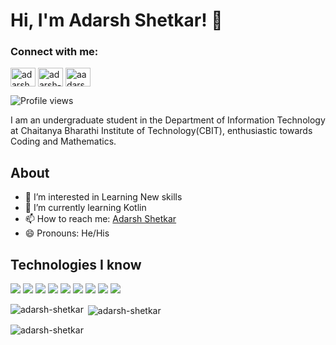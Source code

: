 # Hi, I'm Adarsh Shetkar! 👋

<h3 align="left">Connect with me:</h3>
<p align="left">
<a href="https://twitter.com/adarsh_shetkar" target="blank"><img align="center" src="https://raw.githubusercontent.com/rahuldkjain/github-profile-readme-generator/master/src/images/icons/Social/twitter.svg" alt="adarsh_shetkar" height="30" width="40" /></a>
<a href="https://linkedin.com/in/adarsh-shetkar-94a676208" target="blank"><img align="center" src="https://raw.githubusercontent.com/rahuldkjain/github-profile-readme-generator/master/src/images/icons/Social/linked-in-alt.svg" alt="adarsh-shetkar-94a676208" height="30" width="40" /></a>
<a href="https://www.hackerrank.com/aadarsh_shetkar" target="blank"><img align="center" src="https://raw.githubusercontent.com/rahuldkjain/github-profile-readme-generator/master/src/images/icons/Social/hackerrank.svg" alt="aadarsh_shetkar" height="30" width="40" /></a>
</p>

![Profile views](https://gpvc.arturio.dev/Adarsh-Shetkar)

I am an undergraduate student in the Department of Information Technology at Chaitanya Bharathi Institute of Technology(CBIT), enthusiastic towards Coding and Mathematics.

<!---
## 🔗 Links
[![linkedin](https://img.shields.io/badge/linkedin-0A66C2?style=for-the-badge&logo=linkedin&logoColor=white)](https://www.linkedin.com/in/adarsh-shetkar-94a676208/)
[![twitter](https://img.shields.io/badge/twitter-1DA1F2?style=for-the-badge&logo=twitter&logoColor=white)](https://twitter.com/adarsh_shetkar)--->

## About

- 👀 I’m interested in Learning New skills
- 🌱 I’m currently learning Kotlin
- 📫 How to reach me: [Adarsh Shetkar](https://linkedin.com/in/adarsh-shetkar-94a676208)
- 😄 Pronouns: He/His

<h2>Technologies I know</h2>
<div style="display: inline-block">
  <img src="https://camo.githubusercontent.com/aa4e7225ee43867d83ed0da173bfc25414d00cdd0bb0eb89fe8820e234727537/68747470733a2f2f696d672e736869656c64732e696f2f62616467652f4769742532302d2532334630353033332e7376673f267374796c653d666c6174266c6f676f3d476974266c6f676f436f6c6f723d7768697465"> 
  <img src="https://camo.githubusercontent.com/c18cd53ff74afc46b5d7ed662cbf9c6dbd56b71a7273294d28158198577236e9/68747470733a2f2f696d672e736869656c64732e696f2f62616467652f4769744875622532302d2532333132313031312e7376673f267374796c653d666c6174266c6f676f3d476974487562266c6f676f436f6c6f723d7768697465">
  <img src="https://camo.githubusercontent.com/2737b75eaa2bfe68583c104646415e556dd8fd6faf3c51a9baceaf0cd940685d/68747470733a2f2f696d672e736869656c64732e696f2f62616467652f507974686f6e2532302d2532333134333534432e7376673f267374796c653d666c6174266c6f676f3d507974686f6e266c6f676f436f6c6f723d7768697465">
  <img src="https://camo.githubusercontent.com/6c1ef540990140a709d6c519c41140d30ed47052594301fee39384c293e4b490/68747470733a2f2f696d672e736869656c64732e696f2f62616467652f4a6176612532302d2532333435393834432e7376673f267374796c653d666c6174266c6f676f3d4a617661266c6f676f436f6c6f723d7768697465"> 
  <img src="https://camo.githubusercontent.com/f0b958ac0e7c8142218ff73c5aef0a80ac3cf7a46354479ccb2f860313eb7757/68747470733a2f2f696d672e736869656c64732e696f2f62616467652f48544d4c352532302d2532334533344632362e7376673f267374796c653d666c6174266c6f676f3d68746d6c35266c6f676f436f6c6f723d7768697465"> 
  <img src="https://camo.githubusercontent.com/a63d5c9831f4ee9295f510a85e32d64004a62535ff8697e8f9b89557c4610ade/68747470733a2f2f696d672e736869656c64732e696f2f62616467652f435353332532302d2532333135373242362e7376673f267374796c653d666c6174266c6f676f3d63737333266c6f676f436f6c6f723d7768697465">
  <img src="https://camo.githubusercontent.com/e43a80f33f4c3f1770fe23c93e21733631e2d9e8f22786e94b3ea4aafc309921/68747470733a2f2f696d672e736869656c64732e696f2f62616467652f4a6176615363726970742532302d2532333332333333302e7376673f267374796c653d666c6174266c6f676f3d4a617661536372697074266c6f676f436f6c6f723d253233463744463145"> 
  <img src="https://camo.githubusercontent.com/19cd225e46eb3bdcdce7a5bafd1887381640ef969c9486e8ae0c2040198f82cf/68747470733a2f2f696d672e736869656c64732e696f2f62616467652f52656163742532302d2532333230323332612e7376673f267374796c653d666c6174266c6f676f3d7265616374266c6f676f436f6c6f723d253233363144414642"> 
  <img src="https://camo.githubusercontent.com/ca559de059c1e25047e1609f89b62e7427232ec181632e3a8f9b6bda28619479/68747470733a2f2f696d672e736869656c64732e696f2f62616467652f646a616e676f2532302d2532333039324532302e7376673f267374796c653d66616c74266c6f676f3d646a616e676f266c6f676f436f6c6f723d7768697465">
</div>


<!---
## Github stats
<img src="https://github-readme-stats.vercel.app/api?username=Adarsh-Shetkar&&show_icons=true&title_color=ffffff&icon_color=bb2acf&text_color=daf7dc&bg_color=151515">
--->


<p align="left">
</p>

<p><img align="left" src="https://github-readme-stats.vercel.app/api/top-langs?username=adarsh-shetkar&show_icons=true&locale=en&layout=compact" alt="adarsh-shetkar" /></p>

<p>&nbsp;<img align="center" src="https://github-readme-stats.vercel.app/api?username=adarsh-shetkar&show_icons=true&locale=en" alt="adarsh-shetkar" /></p>

<p><img align="center" src="https://github-readme-streak-stats.herokuapp.com/?user=adarsh-shetkar&" alt="adarsh-shetkar" /></p>


<!---
Adarsh-Shetkar/Adarsh-Shetkar is a ✨ special ✨ repository because its `README.md` (this file) appears on your GitHub profile.
You can click the Preview link to take a look at your changes.
--->
